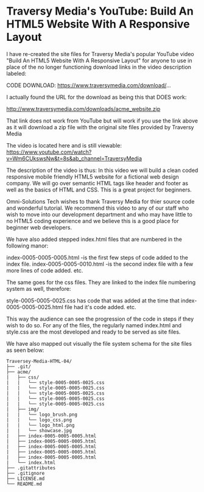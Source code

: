 # Traversy Media's YouTube: Build An HTML5 Website With A Responsive Layout




I have re-created the site files for Traversy Media's popular YouTube video "Build An HTML5 Website With A Responsive Layout" for anyone to use in place of the no longer functioning download links in the video description labeled:

CODE DOWNLOAD:
https://www.traversymedia.com/download/...

I actually found the URL for the download as being this that DOES work:

http://www.traversymedia.com/downloads/acme_website.zip

That link does not work from YouTube but will work if you use the link above as it will download a zip file with the original site files provided by Traversy Media


The video is located here and is still viewable:
https://www.youtube.com/watch?v=Wm6CUkswsNw&t=8s&ab_channel=TraversyMedia


The description of the video is thus:
In this video we will build a clean coded responsive mobile friendly HTML5 website for a fictional web design company. We will go over semantic HTML tags like header and footer as well as the basics of HTML and CSS. This is a great project for beginners.

Omni-Solutions Tech wishes to thank Traversy Media for thier source code and wonderful tutorial. We recommend this video to any of our staff who wish to move into our development department and who may have little to no HTML5 coding experience and we believe this is a good place for beginner web developers.

We have also added stepped index.html files that are numbered in the following manor:

index-0005-0005-0005.html -is the first few steps of code added to the index file.
index-0005-0005-0010.html -is the second index file with a few more lines of code added.
etc.

The same goes for the css files.  They are linked to the index file numbering system as well, therefore:

style-0005-0005-0025.css has code that was added at the time that index-0005-0005-0025.html file had it's code added.
etc.

This way the audience can see the progression of the code in steps if they wish to do so. For any of the files, the regularly named index.html and style.css are the most developed and ready to be served as site files.

We have also mapped out visually the file system schema for the site files as seen below:

```
Traversey-Media-HTML-04/
├── .git/
├── acme/
|   ├── css/
|   |   └── style-0005-0005-0025.css
|   |   └── style-0005-0005-0025.css
|   |   └── style-0005-0005-0025.css
|   |   └── style-0005-0005-0025.css
|   |   └── style-0005-0005-0025.css
|   ├── img/
|   |   └── logo_brush.png
|   |   └── logo_css.png
|   |   └── logo_html.png
|   |   └── showcase.jpg
|   ├── index-0005-0005-0005.html
|   ├── index-0005-0005-0005.html
|   ├── index-0005-0005-0005.html
|   ├── index-0005-0005-0005.html
|   ├── index-0005-0005-0005.html
|   └── index.html
├── .gitattributes
├── .gitignore
├── LICENSE.md
└── README.md
```
